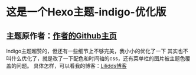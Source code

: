 # 这是一个Hexo主题-indigo-优化版
## 主题原作者：[作者的Github主页](https://github.com/yscoder/hexo-theme-indigo)
Indigo主题超赞的，但还有一些细节上不够完美，我小小的优化了一下
其实也不叫什么优化了，就是改了一下配色和时间轴的css，还有菜单栏的图片被主题色覆盖的问题。
具体怎样，可以看我的博客：[Lilidds博客](https://www.lilidds.ink)
